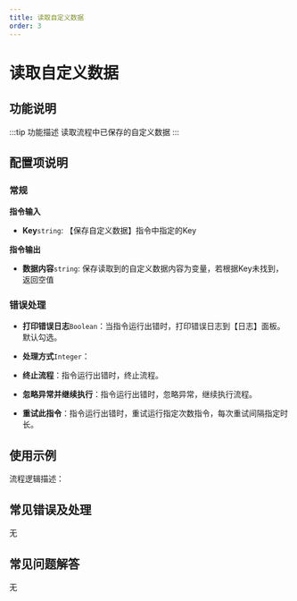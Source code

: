 ```yaml
---
title: 读取自定义数据
order: 3
---
```


# 读取自定义数据

## 功能说明

:::tip 功能描述
读取流程中已保存的自定义数据
:::

## 配置项说明

### 常规

**指令输入**

- **Key**`string`: 【保存自定义数据】指令中指定的Key


**指令输出**

- **数据内容**`string`: 保存读取到的自定义数据内容为变量，若根据Key未找到，返回空值

### 错误处理

- **打印错误日志**`Boolean`：当指令运行出错时，打印错误日志到【日志】面板。默认勾选。

- **处理方式**`Integer`：

 - **终止流程**：指令运行出错时，终止流程。

 - **忽略异常并继续执行**：指令运行出错时，忽略异常，继续执行流程。

 - **重试此指令**：指令运行出错时，重试运行指定次数指令，每次重试间隔指定时长。

## 使用示例

流程逻辑描述：

## 常见错误及处理

无

## 常见问题解答

无

